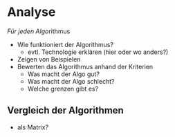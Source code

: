 # Analyse

<!--
*   Analysieren und vergleichen verschiedener Algorithmen
*   Ableiten von Algorithmen aus Spielen

geschätzter Umfang ca: 40%
-->



*Für jeden Algo*rithmus

- Wie funktioniert der Algorithmus?
  - evtl. Technologie erklären (hier oder wo anders?)
- Zeigen von Beispielen
- Bewerten das Algorithmus anhand der Kriterien
  - Was macht der Algo gut?
  - Was macht der Algo schlecht?
  - Welche grenzen gibt es?



## Vergleich der Algorithmen

- als Matrix?

